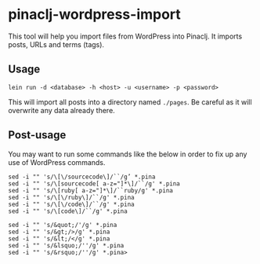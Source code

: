 # pinaclj-wordpress-import

This tool will help you import files from WordPress into Pinaclj. It imports posts, URLs and terms (tags).

## Usage

`lein run -d <database> -h <host> -u <username> -p <password>`

This will import all posts into a directory named `./pages`. Be careful as it will overwrite any data already there.

## Post-usage

You may want to run some commands like the below in order to fix up any use of WordPress commands.

```
sed -i "" 's/\[\/sourcecode\]/``/g’ *.pina
sed -i "" 's/\[sourcecode[ a-z="]*\]/``/g' *.pina
sed -i "" 's/\[ruby[ a-z="]*\]/``ruby/g' *.pina
sed -i "" 's/\[\/ruby\]/``/g' *.pina
sed -i "" 's/\[\/code\]/``/g' *.pina
sed -i "" 's/\[code\]/``/g' *.pina

sed -i "" 's/&quot;/'/g' *.pina
sed -i "" 's/&gt;/>/g' *.pina
sed -i "" 's/&lt;/</g' *.pina
sed -i "" 's/&lsquo;/''/g' *.pina
sed -i "" 's/&rsquo;/''/g' *.pina>
```


